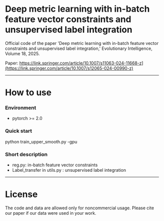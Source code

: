 # Deep metric learning with in-batch feature vector constraints and unsupervised label integration

Official code of the paper 'Deep metric learning with in-batch feature vector constraints and unsupervised label integration,' Evolutionary Intelligence, Volume 18, 2025. 

Paper: https://link.springer.com/article/10.1007/s11063-024-11668-z](https://link.springer.com/article/10.1007/s12065-024-00990-z)

---
# How to use
### Environment
* pytorch >= 2.0

  
### Quick start
python train_upper_smooth.py -gpu


### Short description
- reg.py: in-batch feature vector constraints
- Label_transfer in utils.py : unsupervised label integration

---
# License
The code and data are allowed only for noncommercial usage. Please cite our paper if our data were used in your work.
